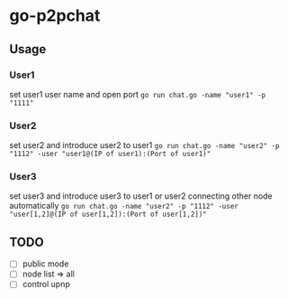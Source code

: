 # go-p2pchat
## Usage 

### User1
set user1 user name and open port
```go run chat.go -name "user1" -p "1111" ```

### User2
set user2 and introduce user2 to user1
```go run chat.go -name "user2" -p "1112" -user "user1@(IP of user1):(Port of user1)" ```

### User3
set user3 and introduce user3 to user1 or user2
connecting other node automatically
```go run chat.go -name "user2" -p "1112" -user "user[1,2]@(IP of user[1,2]):(Port of user[1,2])" ```

## TODO
- [ ] public mode
- [ ] node list => all
- [ ] control
upnp
